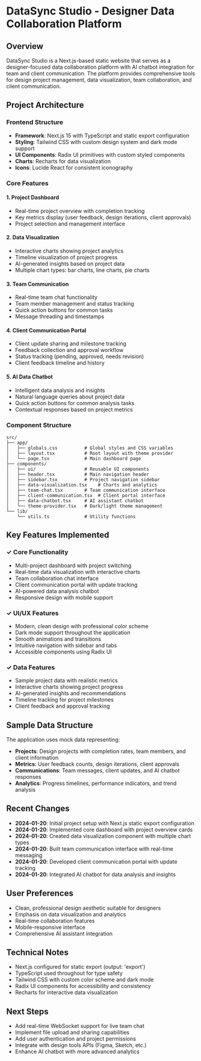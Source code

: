 # DataSync Studio - Designer Data Collaboration Platform

## Overview
DataSync Studio is a Next.js-based static website that serves as a designer-focused data collaboration platform with AI chatbot integration for team and client communication. The platform provides comprehensive tools for design project management, data visualization, team collaboration, and client communication.

## Project Architecture

### Frontend Structure
- **Framework**: Next.js 15 with TypeScript and static export configuration
- **Styling**: Tailwind CSS with custom design system and dark mode support
- **UI Components**: Radix UI primitives with custom styled components
- **Charts**: Recharts for data visualization
- **Icons**: Lucide React for consistent iconography

### Core Features

#### 1. Project Dashboard
- Real-time project overview with completion tracking
- Key metrics display (user feedback, design iterations, client approvals)
- Project selection and management interface

#### 2. Data Visualization
- Interactive charts showing project analytics
- Timeline visualization of project progress  
- AI-generated insights based on project data
- Multiple chart types: bar charts, line charts, pie charts

#### 3. Team Communication
- Real-time team chat functionality
- Team member management and status tracking
- Quick action buttons for common tasks
- Message threading and timestamps

#### 4. Client Communication Portal
- Client update sharing and milestone tracking
- Feedback collection and approval workflow
- Status tracking (pending, approved, needs revision)
- Client feedback timeline and history

#### 5. AI Data Chatbot
- Intelligent data analysis and insights
- Natural language queries about project data
- Quick action buttons for common analysis tasks
- Contextual responses based on project metrics

### Component Structure
```
src/
├── app/
│   ├── globals.css          # Global styles and CSS variables
│   ├── layout.tsx           # Root layout with theme provider
│   └── page.tsx             # Main dashboard page
├── components/
│   ├── ui/                  # Reusable UI components
│   ├── header.tsx           # Main navigation header
│   ├── sidebar.tsx          # Project navigation sidebar
│   ├── data-visualization.tsx    # Charts and analytics
│   ├── team-chat.tsx        # Team communication interface
│   ├── client-communication.tsx  # Client portal interface
│   ├── data-chatbot.tsx     # AI assistant chatbot
│   └── theme-provider.tsx   # Dark/light theme management
└── lib/
    └── utils.ts             # Utility functions
```

## Key Features Implemented

### ✓ Core Functionality
- Multi-project dashboard with project switching
- Real-time data visualization with interactive charts
- Team collaboration chat interface
- Client communication portal with update tracking
- AI-powered data analysis chatbot
- Responsive design with mobile support

### ✓ UI/UX Features  
- Modern, clean design with professional color scheme
- Dark mode support throughout the application
- Smooth animations and transitions
- Intuitive navigation with sidebar and tabs
- Accessible components using Radix UI

### ✓ Data Features
- Sample project data with realistic metrics
- Interactive charts showing project progress
- AI-generated insights and recommendations
- Timeline tracking for project milestones
- Client feedback and approval tracking

## Sample Data Structure
The application uses mock data representing:
- **Projects**: Design projects with completion rates, team members, and client information
- **Metrics**: User feedback counts, design iterations, client approvals
- **Communications**: Team messages, client updates, and AI chatbot responses
- **Analytics**: Progress timelines, performance indicators, and trend analysis

## Recent Changes
- **2024-01-20**: Initial project setup with Next.js static export configuration
- **2024-01-20**: Implemented core dashboard with project overview cards
- **2024-01-20**: Created data visualization component with multiple chart types
- **2024-01-20**: Built team communication interface with real-time messaging
- **2024-01-20**: Developed client communication portal with update tracking
- **2024-01-20**: Integrated AI chatbot for data analysis and insights

## User Preferences
- Clean, professional design aesthetic suitable for designers
- Emphasis on data visualization and analytics
- Real-time collaboration features
- Mobile-responsive interface
- Comprehensive AI assistant integration

## Technical Notes
- Next.js configured for static export (output: 'export')
- TypeScript used throughout for type safety
- Tailwind CSS with custom color scheme and dark mode
- Radix UI components for accessibility and consistency
- Recharts for interactive data visualization

## Next Steps
- Add real-time WebSocket support for live team chat
- Implement file upload and sharing capabilities
- Add user authentication and project permissions
- Integrate with design tools APIs (Figma, Sketch, etc.)
- Enhance AI chatbot with more advanced analytics